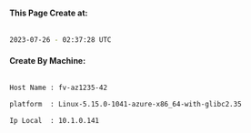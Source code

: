 
   
#### This Page Create at:

```bash

2023-07-26 - 02:37:28 UTC

```

#### Create By Machine:

```bash

Host Name : fv-az1235-42

platform  : Linux-5.15.0-1041-azure-x86_64-with-glibc2.35

Ip Local  : 10.1.0.141

```


